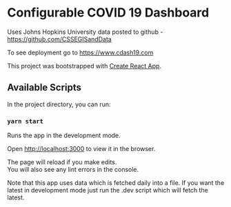 # Configurable COVID 19 Dashboard

Uses Johns Hopkins University data posted to github - https://github.com/CSSEGISandData

To see deployment go to https://www.cdash19.com

This project was bootstrapped with [Create React App](https://github.com/facebook/create-react-app).

## Available Scripts

In the project directory, you can run:

### `yarn start`

Runs the app in the development mode.<br />

Open [http://localhost:3000](http://localhost:3000) to view it in the browser.

The page will reload if you make edits.<br />
You will also see any lint errors in the console.

Note that this app uses data which is fetched daily into a file.  If you want the latest in development mode just run the .dev script which will fetch the latest.

